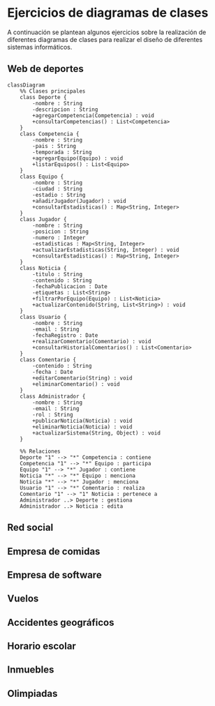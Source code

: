# Ejercicios de diagramas de clases

A continuación se plantean algunos ejercicios sobre la realización de diferentes diagramas de clases para realizar el diseño de diferentes sistemas informáticos.

## Web de deportes

```mermaid
classDiagram
    %% Clases principales
    class Deporte {
        -nombre : String
        -descripcion : String
        +agregarCompetencia(Competencia) : void
        +consultarCompetencias() : List<Competencia>
    }
    class Competencia {
        -nombre : String
        -pais : String
        -temporada : String
        +agregarEquipo(Equipo) : void
        +listarEquipos() : List<Equipo>
    }
    class Equipo {
        -nombre : String
        -ciudad : String
        -estadio : String
        +añadirJugador(Jugador) : void
        +consultarEstadisticas() : Map<String, Integer>
    }
    class Jugador {
        -nombre : String
        -posicion : String
        -numero : Integer
        -estadisticas : Map<String, Integer>
        +actualizarEstadisticas(String, Integer) : void
        +consultarEstadisticas() : Map<String, Integer>
    }
    class Noticia {
        -titulo : String
        -contenido : String
        -fechaPublicacion : Date
        -etiquetas : List<String>
        +filtrarPorEquipo(Equipo) : List<Noticia>
        +actualizarContenido(String, List<String>) : void
    }
    class Usuario {
        -nombre : String
        -email : String
        -fechaRegistro : Date
        +realizarComentario(Comentario) : void
        +consultarHistorialComentarios() : List<Comentario>
    }
    class Comentario {
        -contenido : String
        -fecha : Date
        +editarComentario(String) : void
        +eliminarComentario() : void
    }
    class Administrador {
        -nombre : String
        -email : String
        -rol : String
        +publicarNoticia(Noticia) : void
        +eliminarNoticia(Noticia) : void
        +actualizarSistema(String, Object) : void
    }

    %% Relaciones
    Deporte "1" --> "*" Competencia : contiene
    Competencia "1" --> "*" Equipo : participa
    Equipo "1" --> "*" Jugador : contiene
    Noticia "*" --> "*" Equipo : menciona
    Noticia "*" --> "*" Jugador : menciona
    Usuario "1" --> "*" Comentario : realiza
    Comentario "1" --> "1" Noticia : pertenece a
    Administrador ..> Deporte : gestiona
    Administrador ..> Noticia : edita

```

## Red social

## Empresa de comidas

## Empresa de software

## Vuelos

## Accidentes geográficos

## Horario escolar

## Inmuebles

## Olimpiadas
